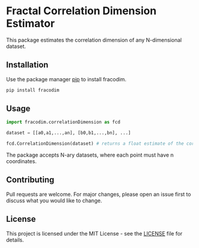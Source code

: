 # Fractal Correlation Dimension Estimator

This package estimates the correlation dimension of any N-dimensional dataset.

## Installation

Use the package manager [pip](https://pip.pypa.io/en/stable/) to install fracodim.

```bash
pip install fracodim
```

## Usage

```python
import fracodim.correlationDimension as fcd

dataset = [[a0,a1,...,an], [b0,b1,...,bn], ...]

fcd.CorrelationDimension(dataset) # returns a float estimate of the correlation dimension
```

The package accepts N-ary datasets, where each point must have n coordinates.

## Contributing

Pull requests are welcome. For major changes, please open an issue first to discuss what you would like to change.

## License

This project is licensed under the MIT License - see the [LICENSE](LICENSE) file for details.